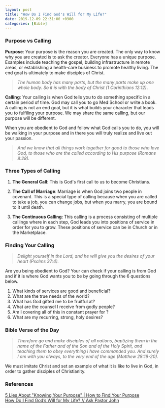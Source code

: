 ```yaml
---
layout: post
title: "How Do I Find God's Will for My Life?"
date: 2019-12-09 22:31:00 +0900
categories: [Bible]
---
```


### Purpose vs Calling

**Purpose**: Your purpose is the reason you are created. The only way to know why you are created is to ask the creator. Everyone has a unique purpose. Examples include teaching the gospel, building infrastructure in remote areas, or establishing a health-care business to promote healthy living. The end goal is ultimately to make disciples of Christ.

> _The human body has many parts, but the many parts make up one whole body. So it is with the body of Christ (1 Corinthians 12:12)_.

**Calling**: Your calling is when God tells you to do something specific in a certain period of time. God may call you to go Med School or write a book. A calling is not an end goal, but it is what builds your character that leads you to fulfiling your purpose. We may share the same calling, but our purpose will be different.

When you are obedient to God and follow what God calls you to do, you will be walking in your purpose and in there you will truly realize and live out your passion.

> _And we know that all things work together for good to those who love God, to those who are the called according to His purpose (Romans 8:28)._

### Three Types of Calling

1. **The General Call**: This is God's first call to us to become Christians.

2. **The Call of Marriage**: Marriage is when God joins two people in covenant. This is a special type of calling because when you are called to take a job, you can change jobs, but when you marry, you are bound to it until death.

3. **The Continuous Calling**: This calling is a process consisting of multiple callings where in each step, God leads you into positions of service in order for you to grow. These positions of service can be in Church or in the Marketplace.

### Finding Your Calling

> _Delight yourself in the Lord, and he will give you the desires of your heart (Psalms 37:4)._

Are you being obedient to God? Your can check if your calling is from God and if it is where God wants you to be by going through the 6 questions below.

1. What kinds of services are good and beneficial?
2. What are the true needs of the world?
3. What has God gifted me to be fruitful at?
4. What are the counsel I receive from godly people?
5. Am I covering all of this in constant prayer for ?
6. What are my recurring, strong, holy desires?

### Bible Verse of the Day

> _Therefore go and make disciples of all nations, baptizing them in the name of the Father and of the Son and of the Holy Spirit, and teaching them to obey everything I have commanded you. And surely I am with you always, to the very end of the age (Matthew 28:19-20)._

We must imitate Christ and set an example of what it is like to live in God, in order to gather disciples of Christianity.

### References

[5 Lies About "Knowing Your Purpose" | How to Find Your Purpose](https://www.youtube.com/watch?v=C-WNcQAK1AI)<br/>
[How Do I Find God’s Will for My Life? // Ask Pastor John](https://www.youtube.com/watch?v=u-LvOF4BNGA)
